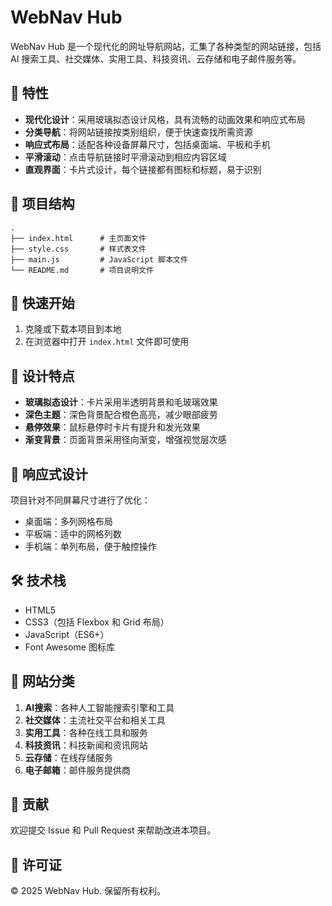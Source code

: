 # WebNav Hub

WebNav Hub 是一个现代化的网址导航网站，汇集了各种类型的网站链接，包括 AI 搜索工具、社交媒体、实用工具、科技资讯、云存储和电子邮件服务等。

## 🌟 特性

- **现代化设计**：采用玻璃拟态设计风格，具有流畅的动画效果和响应式布局
- **分类导航**：将网站链接按类别组织，便于快速查找所需资源
- **响应式布局**：适配各种设备屏幕尺寸，包括桌面端、平板和手机
- **平滑滚动**：点击导航链接时平滑滚动到相应内容区域
- **直观界面**：卡片式设计，每个链接都有图标和标题，易于识别

## 📁 项目结构

```
.
├── index.html      # 主页面文件
├── style.css       # 样式表文件
├── main.js         # JavaScript 脚本文件
└── README.md       # 项目说明文件
```

## 🚀 快速开始

1. 克隆或下载本项目到本地
2. 在浏览器中打开 `index.html` 文件即可使用

## 🎨 设计特点

- **玻璃拟态设计**：卡片采用半透明背景和毛玻璃效果
- **深色主题**：深色背景配合橙色高亮，减少眼部疲劳
- **悬停效果**：鼠标悬停时卡片有提升和发光效果
- **渐变背景**：页面背景采用径向渐变，增强视觉层次感

## 📱 响应式设计

项目针对不同屏幕尺寸进行了优化：
- 桌面端：多列网格布局
- 平板端：适中的网格列数
- 手机端：单列布局，便于触控操作

## 🛠 技术栈

- HTML5
- CSS3（包括 Flexbox 和 Grid 布局）
- JavaScript（ES6+）
- Font Awesome 图标库

## 📂 网站分类

1. **AI搜索**：各种人工智能搜索引擎和工具
2. **社交媒体**：主流社交平台和相关工具
3. **实用工具**：各种在线工具和服务
4. **科技资讯**：科技新闻和资讯网站
5. **云存储**：在线存储服务
6. **电子邮箱**：邮件服务提供商

## 🤝 贡献

欢迎提交 Issue 和 Pull Request 来帮助改进本项目。

## 📄 许可证

© 2025 WebNav Hub. 保留所有权利。